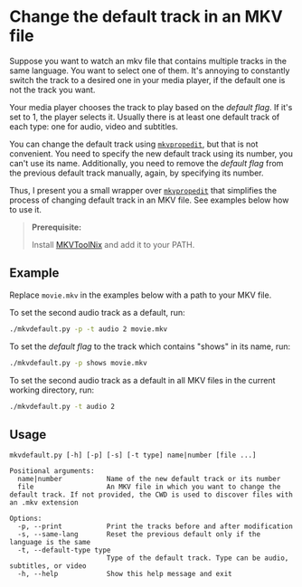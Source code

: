 # Change the default track in an MKV file

Suppose you want to watch an mkv file that contains multiple tracks
in the same language. You want to select one of them.
It's annoying to constantly switch the track to a desired one in your media player, if the default one is not the track you want.

Your media player chooses the track to play based on the _default flag_.
If it's set to 1, the player selects it.
Usually there is at least one default track of each type: one for audio, video and subtitles.

You can change the default track using [`mkvpropedit`], but that is not convenient.
You need to specify the new default track using its number, you can't use its name.
Additionally, you need to remove the _default flag_ from the previous default track manually,
again, by specifying its number.

Thus, I present you a small wrapper over [`mkvpropedit`] that simplifies the process
of changing default track in an MKV file. See examples below how to use it.

> **Prerequisite:**
>
> Install [MKVToolNix] and add it to your PATH.

[`mkvpropedit`]: https://mkvtoolnix.download/doc/mkvpropedit.html
[MKVToolNix]: https://mkvtoolnix.download/downloads.html

## Example

Replace `movie.mkv` in the examples below with a path to your MKV file.

To set the second audio track as a default, run:

```bash
./mkvdefault.py -p -t audio 2 movie.mkv
```

To set the _default flag_ to the track which contains "shows" in its name, run:

```bash
./mkvdefault.py -p shows movie.mkv
```

To set the second audio track as a default in all MKV files in the current working directory, run:

```bash
./mkvdefault.py -t audio 2
```

## Usage

```
mkvdefault.py [-h] [-p] [-s] [-t type] name|number [file ...]

Positional arguments:
  name|number           Name of the new default track or its number
  file                  An MKV file in which you want to change the default track. If not provided, the CWD is used to discover files with an .mkv extension

Options:
  -p, --print           Print the tracks before and after modification
  -s, --same-lang       Reset the previous default only if the language is the same
  -t, --default-type type
                        Type of the default track. Type can be audio, subtitles, or video
  -h, --help            Show this help message and exit
```
